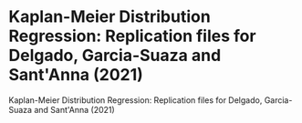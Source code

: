 # Kaplan-Meier Distribution Regression: Replication files for Delgado, Garcia-Suaza and Sant'Anna (2021)
Kaplan-Meier Distribution Regression: Replication files for Delgado, Garcia-Suaza and Sant'Anna (2021)
